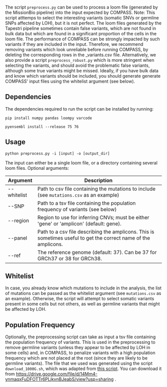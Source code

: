 The script `preprocess.py` can be used to process a loom file (generated by the MissionBio pipeline) into the input expected by COMPASS.
Note: This script atttemps to select the interesting variants (somatic SNVs or germline SNPs affected by LOH), but it is not perfect. The loom files generated by the Tapestri pipeline sometimes contain false variants, which are not found in bulk data but which are found in a significant proportion of the cells in the loom file. The performance of COMPASS can be strongly impacted by such variants if they are included in the input. Therefore, we recommend removing variants which look unreliable before running COMPASS, by deleting the corresponding rows in the _variants.csv file. Alternatively, we also provide a script `preprocess_robust.py` which is more stringent when selecting the variants, and should avoid the problematic false variants, although some true variants might be missed. Ideally, if you have bulk data and know which variants should be included, you should generate generate COMPASS' input files using the whitelist argument (see below). 

## Dependencies
The dependencies required to run the script can be installed by running:

`pip install numpy pandas loompy varcode`

`pyensembl install --release 75 76`

## Usage

`python preprocess.py -i [input] -o [output_dir]`

The input can either be a single loom file, or a directory containing several loom files.
Optional arguments:

| Argument      | Description |
| ----------- | ----------- |
| --whitelist   | Path to csv file containing the mutations to include (see `mutations.csv` as an example)        |
| --SNP     | Path to a tsv file containing the population frequency of variants (see below)       |
| --region   | Region to use for inferring CNVs; must be either 'gene' or 'amplicon' (default: gene).       |
| --panel   | Path to a csv file describing the amplicons. This is sometimes useful to get the correct name of the amplicons.  |
| --ref   | The reference genome (default: 37). Can be 37 for GRCh37 or 38 for GRCh38.  |

## Whitelist

In case, you already know which mutations to include in the analysis, the list of mutations can be passed as the whitelist argument (see `mutations.csv` as an example). Otherwise, the script will attempt to select somatic variants present in some cells but not others, as well as germline variants that might be affected by LOH.

## Population Frequency

Optionally, the preprocessing script can take as input a tsv file containing the population frequency of variants. This is used in the preprocessing to remove germline variants (unless they appear to be affected by LOH in some cells) and, in COMPASS, to penalize variants with a high population frequency which are not placed at the root (since they are likely to be germline variants).
The file that we used was generated using the script `download_1000G.sh`, which was adapted from [this script](https://github.com/single-cell-genetics/cellSNP/blob/master/SNPlist_1Kgenome.sh). You can download it from https://drive.google.com/file/d/14Mm4-ynmaqxFuDFOTTr6PLjkvnBJeabS/view?usp=sharing . 

